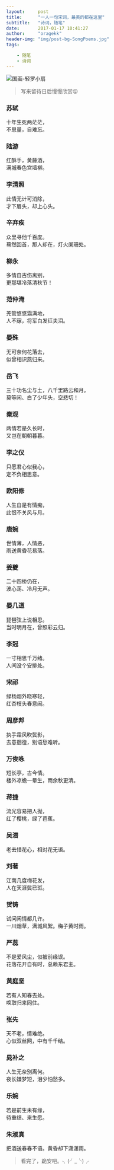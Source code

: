 ```yaml
---
layout:     post
title:      "一人一句宋词，最美的都在这里"
subtitle:   "诗词，随笔"
date:       2017-01-17 10:41:27
author:     "oragekk"
header-img: "img/post-bg-SongPoems.jpg"
tags:

    - 随笔
    - 诗词 
---
```


![国画-轻罗小扇](http://img1.ph.126.net/-sEd75TRJxT-HbT6X5ZfAg==/893683051156742413.jpg)

> 写来留待日后慢慢欣赏😜

### 苏轼
十年生死两茫茫，  
不思量，自难忘。



### 陆游
红酥手，黄藤酒，  
满城春色宫墙柳。



### 李清照
此情无计可消除，  
才下眉头，却上心头。



### 辛弃疾
众里寻他千百度。  
蓦然回首，那人却在，灯火阑珊处。



### 柳永
多情自古伤离别，  
更那堪冷落清秋节！



### 范仲淹
羌管悠悠霜满地，  
人不寐，将军白发征夫泪。



### 晏殊
无可奈何花落去，  
似曾相识燕归来。



### 岳飞
三十功名尘与土，八千里路云和月。  
莫等闲、白了少年头，空悲切！



### 秦观
两情若是久长时，  
又岂在朝朝暮暮。



### 李之仪
只愿君心似我心，  
定不负相思意。



### 欧阳修
人生自是有情痴，  
此恨不关风与月。



### 唐婉
世情薄，人情恶，  
雨送黄昏花易落。



### 姜夔
二十四桥仍在，  
波心荡、冷月无声。



### 晏几道
琵琶弦上说相思。  
当时明月在，曾照彩云归。



### 李冠
一寸相思千万绪。  
人间没个安排处。



### 宋祁
绿杨烟外晓寒轻，  
红杏枝头春意闹。



### 周彦邦
执手霜风吹鬓影，  
去意徊徨，别语愁难听。



### 万俟咏
短长亭，古今情。  
楼外凉蟾一晕生，雨余秋更清。



### 蒋捷
流光容易把人抛，  
红了樱桃，绿了芭蕉。



### 吴潜
老去惜花心，相对花无语。



### 刘著
江南几度梅花发，  
人在天涯鬓已斑。



### 贺铸
试问闲情都几许。  
一川烟草，满城风絮。梅子黄时雨。



### 严蕊
不是爱风尘，似被前缘误。  
花落花开自有时，总赖东君主。



### 黄庭坚
若有人知春去处。  
唤取归来同住。



### 张先
天不老，情难绝。  
心似双丝网，中有千千结。



### 晁补之
人生无奈别离何。  
夜长嫌梦短，泪少怕愁多。



### 乐婉
若是前生未有缘，  
待重结、来生愿。


### 朱淑真
把酒送春春不语。黄昏却下潇潇雨。




> 看完了，跪安吧。╮(╯_╰)╭